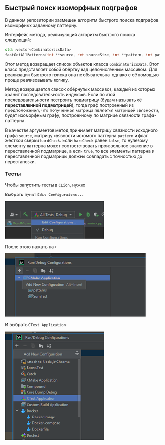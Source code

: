 ## Быстрый поиск изоморфных подграфов

В данном репозитории размещен алгоритм быстрого поиска подграфов изоморфных
заданному паттерну.

Интерфейс метода, реализующий алгоритм быстрого поиска следующий:

```cpp
std::vector<CombinatoricsData> 
fastGetAllPatterns(int **source, int sourceSize, int **pattern, int patternSize, bool hardCheck);
```

Этот метод возвращает список объектов класса `CombinatoricsData`. Этот класс представляет
собой обёртку над целочисленным массивом. Для реализации быстрого поиска
она не обязательна, однако с её помощью проще реализовывать логику.

Метод возвращается список обёрнутых массивов, каждый из которых
хранит последовательность индексов. Если по этой последовательности построить подматрицу (будем называть
её **переставленной подматрицей**), тогда
граф построенный из предположения, что полученная матрица является матрицей связности, будет
изоморфным графу, построенному по матрице связности графа-паттерна.

В качестве аргументов метод принимает матрицу связности исходного графа `source`, матрицу связности
искомого паттерна `pattern` и флаг жёсткой сверки `hardCheck`.
Если `hardCheck` равен `false`, то нулевому элементу паттерна
может соответствовать произвольное значение в переставленной подматрице, а если
`true`, то все элементы паттерна и переставленной подматрицы должны
совпадать с точностью до перестановки.


### Тесты

Чтобы запустить тесты в `CLion`, нужно 

Выбрать пункт `Edit Configuraions...`

![](img/i1.png)

После этого нажать на `+`

![](img/i2.png)

И выбрать `CTest Application`

![](img/i3.png)
